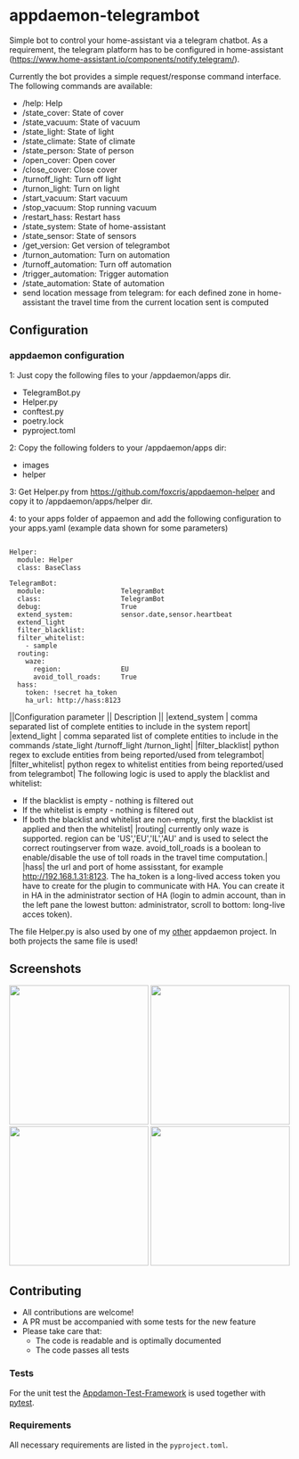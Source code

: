 # appdaemon-telegrambot

Simple bot to control your home-assistant via a telegram chatbot.
As a requirement, the telegram platform has to be configured in home-assistant (https://www.home-assistant.io/components/notify.telegram/).

Currently the bot provides a simple request/response command interface. The following commands are available:
* /help: Help
* /state_cover: State of cover
* /state_vacuum: State of vacuum
* /state_light: State of light
* /state_climate: State of climate
* /state_person: State of person
* /open_cover: Open cover
* /close_cover: Close cover
* /turnoff_light: Turn off light
* /turnon_light: Turn on light
* /start_vacuum: Start vacuum
* /stop_vacuum: Stop running vacuum
* /restart_hass: Restart hass
* /state_system: State of home-assistant
* /state_sensor: State of sensors
* /get_version: Get version of telegrambot
* /turnon_automation: Turn on automation
* /turnoff_automation: Turn off automation
* /trigger_automation: Trigger automation
* /state_automation: State of automation
* send location message from telegram: for each defined zone in home-assistant the travel time from the current location sent is computed

## Configuration
### appdaemon configuration
1: Just copy the following files to your /appdaemon/apps dir.
* TelegramBot.py
* Helper.py
* conftest.py
* poetry.lock
* pyproject.toml

2: Copy the following folders to your /appdaemon/apps dir:
* images
* helper

3: Get Helper.py from https://github.com/foxcris/appdaemon-helper and copy it to /appdaemon/apps/helper dir.

4: to your apps folder of appaemon and add the following configuration to your apps.yaml (example data shown for some parameters)
```

Helper:
  module: Helper
  class: BaseClass

TelegramBot:
  module:                   TelegramBot
  class:                    TelegramBot
  debug:                    True
  extend_system:            sensor.date,sensor.heartbeat
  extend_light
  filter_blacklist:
  filter_whitelist:
    - sample
  routing:
    waze:
      region:               EU
      avoid_toll_roads:     True
  hass:
    token: !secret ha_token
    ha_url: http://hass:8123
  ```

||Configuration parameter || Description ||
|extend_system | comma separated list of complete entities to include in the system report|
|extend_light | comma separated list of complete entities to include in the commands /state_light /turnoff_light /turnon_light|
|filter_blacklist| python regex to exclude entities from being reported/used from telegrambot|
|filter_whitelist| python regex to whitelist entities from being reported/used from telegrambot|
The following logic is used to apply the blacklist and whitelist:
* If the blacklist is empty - nothing is filtered out
* If the whitelist is empty - nothing is filtered out
* If both the blacklist and whitelist are non-empty, first the blacklist ist applied and then the whitelist|
|routing| currently only waze is supported. region can be 'US','EU','IL','AU' and is used to select the correct routingserver from waze. avoid_toll_roads is a boolean to enable/disable the use of toll roads in the travel time computation.|
|hass| the url and port of home assisstant, for example http://192.168.1.31:8123. The ha_token is a long-lived access token you have to create for the plugin to communicate with HA. You can create it in HA in the administrator section of HA (login to admin account, than in the left pane the lowest button: administrator, scroll to bottom: long-live acces token).

The file Helper.py is also used by one of my [other](https://github.com/foxcris/appdaemon-blinds-control) appdaemon project. In both projects the same file is used!

## Screenshots
<img src="https://raw.githubusercontent.com/foxcris/appdaemon-telegrambot/master/images/Screenshot_20190310_123130_org.telegram.messenger.jpg" width="250">
<img src="https://raw.githubusercontent.com/foxcris/appdaemon-telegrambot/master/images/Screenshot_20190403_210457_org.telegram.messenger.jpg" width="250">
<img src="https://raw.githubusercontent.com/foxcris/appdaemon-telegrambot/master/images/Screenshot_20190403_210508_org.telegram.messenger.jpg" width="250">
<img src="https://raw.githubusercontent.com/foxcris/appdaemon-telegrambot/master/images/Screenshot_20190403_210559_org.telegram.messenger.jpg" width="250">

## Contributing

* All contributions are welcome!
* A PR must be accompanied with some tests for the new feature
* Please take care that:
  * The code is readable and is optimally documented
  * The code passes all tests

### Tests

For the unit test the [Appdamon-Test-Framework](https://github.com/FlorianKempenich/Appdaemon-Test-Framework) is used together with [pytest](https://docs.pytest.org/en/latest/).

### Requirements

All necessary requirements are listed in the `pyproject.toml`.
